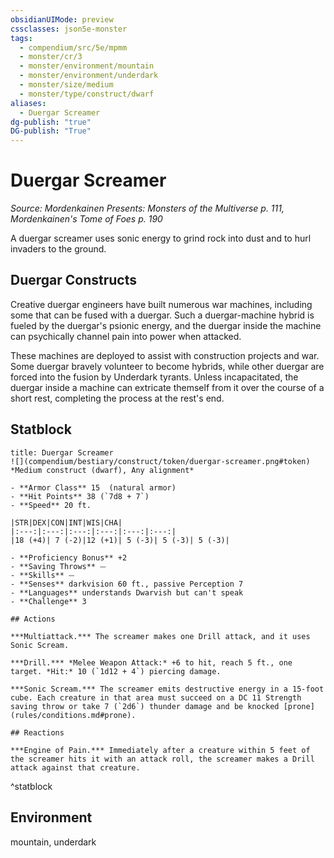 ```yaml
---
obsidianUIMode: preview
cssclasses: json5e-monster
tags:
  - compendium/src/5e/mpmm
  - monster/cr/3
  - monster/environment/mountain
  - monster/environment/underdark
  - monster/size/medium
  - monster/type/construct/dwarf
aliases:
  - Duergar Screamer
dg-publish: "true"
DG-publish: "True"
---
```

# Duergar Screamer
*Source: Mordenkainen Presents: Monsters of the Multiverse p. 111, Mordenkainen's Tome of Foes p. 190*  

A duergar screamer uses sonic energy to grind rock into dust and to hurl invaders to the ground.

## Duergar Constructs

Creative duergar engineers have built numerous war machines, including some that can be fused with a duergar. Such a duergar-machine hybrid is fueled by the duergar's psionic energy, and the duergar inside the machine can psychically channel pain into power when attacked.

These machines are deployed to assist with construction projects and war. Some duergar bravely volunteer to become hybrids, while other duergar are forced into the fusion by Underdark tyrants. Unless incapacitated, the duergar inside a machine can extricate themself from it over the course of a short rest, completing the process at the rest's end.

## Statblock

```ad-statblock
title: Duergar Screamer
![](compendium/bestiary/construct/token/duergar-screamer.png#token)
*Medium construct (dwarf), Any alignment*

- **Armor Class** 15  (natural armor)
- **Hit Points** 38 (`7d8 + 7`)
- **Speed** 20 ft.

|STR|DEX|CON|INT|WIS|CHA|
|:---:|:---:|:---:|:---:|:---:|:---:|
|18 (+4)| 7 (-2)|12 (+1)| 5 (-3)| 5 (-3)| 5 (-3)|

- **Proficiency Bonus** +2
- **Saving Throws** ⏤
- **Skills** ⏤
- **Senses** darkvision 60 ft., passive Perception 7
- **Languages** understands Dwarvish but can't speak
- **Challenge** 3

## Actions

***Multiattack.*** The screamer makes one Drill attack, and it uses Sonic Scream.

***Drill.*** *Melee Weapon Attack:* +6 to hit, reach 5 ft., one target. *Hit:* 10 (`1d12 + 4`) piercing damage.

***Sonic Scream.*** The screamer emits destructive energy in a 15-foot cube. Each creature in that area must succeed on a DC 11 Strength saving throw or take 7 (`2d6`) thunder damage and be knocked [prone](rules/conditions.md#prone).

## Reactions

***Engine of Pain.*** Immediately after a creature within 5 feet of the screamer hits it with an attack roll, the screamer makes a Drill attack against that creature.
```
^statblock

## Environment

mountain, underdark